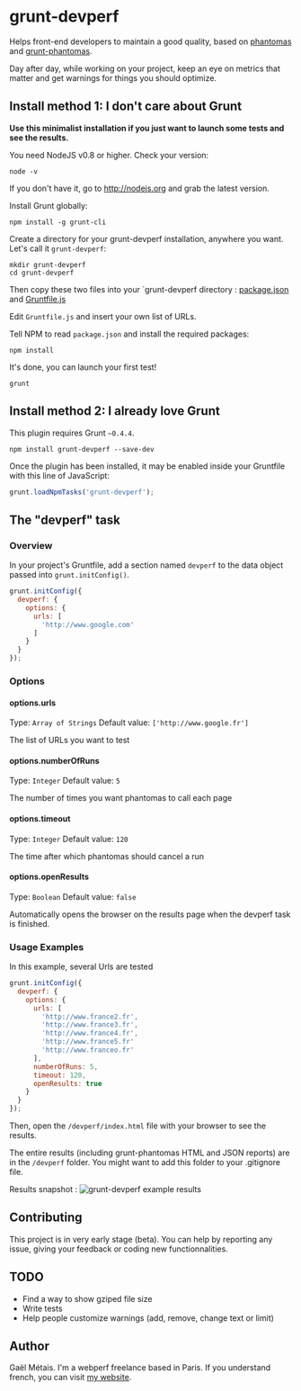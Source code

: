 # grunt-devperf

Helps front-end developers to maintain a good quality, based on [phantomas](https://github.com/macbre/phantomas) and [grunt-phantomas](https://github.com/stefanjudis/grunt-phantomas).

Day after day, while working on your project, keep an eye on metrics that matter and get warnings for things you should optimize.




## Install method 1: I don't care about Grunt

**Use this minimalist installation if you just want to launch some tests and see the results.**

You need NodeJS v0.8 or higher. Check your version:
```shell
node -v
```
If you don't have it, go to http://nodejs.org and grab the latest version.

Install Grunt globally:
```shell
npm install -g grunt-cli
```

Create a directory for your grunt-devperf installation, anywhere you want. Let's call it `grunt-devperf`:
```shell
mkdir grunt-devperf
cd grunt-devperf
```

Then copy these two files into your `grunt-devperf directory : [package.json](https://github.com/gmetais/grunt-devperf/blob/master/demo/smallest-config/package.json) and [Gruntfile.js](https://github.com/gmetais/grunt-devperf/blob/master/demo/smallest-config/Gruntfile.js)

Edit `Gruntfile.js` and insert your own list of URLs.

Tell NPM to read `package.json` and install the required packages:
```shell
npm install
```

It's done, you can launch your first test!
```shell
grunt
```


## Install method 2: I already love Grunt

This plugin requires Grunt `~0.4.4`.

```shell
npm install grunt-devperf --save-dev
```

Once the plugin has been installed, it may be enabled inside your Gruntfile with this line of JavaScript:

```js
grunt.loadNpmTasks('grunt-devperf');
```

## The "devperf" task

### Overview
In your project's Gruntfile, add a section named `devperf` to the data object passed into `grunt.initConfig()`.

```js
grunt.initConfig({
  devperf: {
    options: {
      urls: [
        'http://www.google.com'
      ]
    }
  }
});
```

### Options

#### options.urls
Type: `Array of Strings`
Default value: `['http://www.google.fr']`

The list of URLs you want to test

#### options.numberOfRuns
Type: `Integer`
Default value: `5`

The number of times you want phantomas to call each page

#### options.timeout
Type: `Integer`
Default value: `120`

The time after which phantomas should cancel a run

#### options.openResults
Type: `Boolean`
Default value: `false`

Automatically opens the browser on the results page when the devperf task is finished.


### Usage Examples

In this example, several Urls are tested

```js
grunt.initConfig({
  devperf: {
    options: {
      urls: [
        'http://www.france2.fr',
        'http://www.france3.fr',
        'http://www.france4.fr',
        'http://www.france5.fr'
        'http://www.franceo.fr'
      ],
      numberOfRuns: 5,
      timeout: 120,
      openResults: true
    }
  }
});
```
Then, open the `/devperf/index.html` file with your browser to see the results.

The entire results (including grunt-phantomas HTML and JSON reports) are in the `/devperf` folder.
You might want to add this folder to your .gitignore file.

Results snapshot :
![grunt-devperf example results](https://raw.github.com/gmetais/grunt-devperf/master/demo/img/results.png)


## Contributing
This project is in very early stage (beta). You can help by reporting any issue, giving your feedback or coding new functionnalities.

## TODO
- Find a way to show gziped file size
- Write tests
- Help people customize warnings (add, remove, change text or limit)

## Author
Gaël Métais. I'm a webperf freelance based in Paris.
If you understand french, you can visit [my website](http://www.gaelmetais.com).
